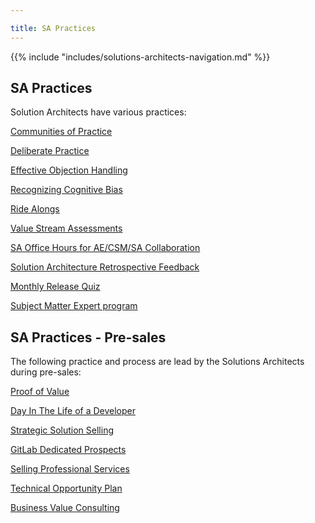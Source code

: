 ```yaml
---

title: SA Practices
---
```








{{% include "includes/solutions-architects-navigation.md" %}}


## SA Practices

Solution Architects have various practices:

[Communities of Practice](https://about.gitlab.com/handbook/customer-success/solutions-architects/sa-practices/communities-of-practice/)

[Deliberate Practice](https://about.gitlab.com/handbook/customer-success/solutions-architects/sa-practices/deliberate-practice/)

[Effective Objection Handling](https://about.gitlab.com/handbook/customer-success/solutions-architects/sa-practices/effective-objection-handling-practice/)

[Recognizing Cognitive Bias](https://about.gitlab.com/handbook/customer-success/solutions-architects/sa-practices/recognizing-cognitive-bias/)

[Ride Alongs](https://about.gitlab.com/handbook/customer-success/solutions-architects/sa-practices/ride-alongs/)

[Value Stream Assessments](https://about.gitlab.com/handbook/customer-success/solutions-architects/sa-practices/value-stream-assessments/)

[SA Office Hours for AE/CSM/SA Collaboration](https://about.gitlab.com/handbook/customer-success/solutions-architects/sa-practices/sa-office-hours/)

[Solution Architecture Retrospective Feedback](https://about.gitlab.com/handbook/customer-success/solutions-architects/sa-practices/sa-retrospective-feedback/)

[Monthly Release Quiz](https://about.gitlab.com/handbook/customer-success/solutions-architects/sa-practices/monthly-release-quiz)

[Subject Matter Expert program](https://about.gitlab.com/handbook/customer-success/solutions-architects/sa-practices/subject-matter-experts)

## SA Practices - Pre-sales

The following practice and process are lead by the Solutions Architects during pre-sales:

[Proof of Value](https://about.gitlab.com/handbook/customer-success/solutions-architects/tools-and-resources/pov/)

[Day In The Life of a Developer](https://about.gitlab.com/handbook/customer-success/solutions-architects/sa-practices/day-in-the-life/)

[Strategic Solution Selling](https://about.gitlab.com/handbook/customer-success/solutions-architects/sa-practices/strategic-solution-selling/)

[GitLab Dedicated Prospects](https://about.gitlab.com/handbook/customer-success/solutions-architects/sa-practices/gitlab-dedicated-prospects/)

[Selling Professional Services](https://about.gitlab.com/handbook/customer-success/solutions-architects/sa-practices/selling-professional-services)

[Technical Opportunity Plan](https://about.gitlab.com/handbook/customer-success/solutions-architects/sa-practices/technical-opportunity-plan/)

[Business Value Consulting](https://about.gitlab.com/handbook/customer-success/solutions-architects/sa-practices/business-value-consulting/)
